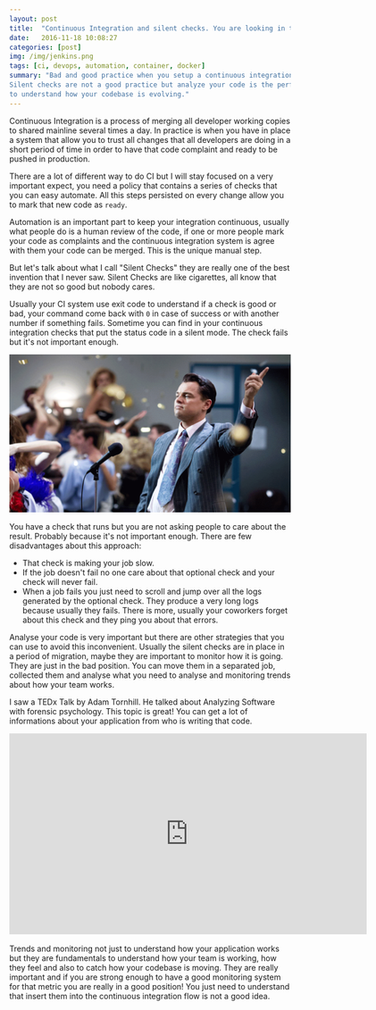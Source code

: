```yaml
---
layout: post
title:  "Continuous Integration and silent checks. You are looking in the wrong place"
date:   2016-11-18 10:08:27
categories: [post]
img: /img/jenkins.png
tags: [ci, devops, automation, container, docker]
summary: "Bad and good practice when you setup a continuous integration job.
Silent checks are not a good practice but analyze your code is the perfect way
to understand how your codebase is evolving."
---
```

Continuous Integration is a process of merging all developer working copies to
shared mainline several times a day. In practice is when you have in place a
system that allow you to trust all changes that all developers are doing in a
short period of time in order to have that code complaint and ready to be
pushed in production.

There are a lot of different way to do CI but I will stay focused on a very
important expect, you need a policy that contains a series of checks that you
can easy automate. All this steps persisted on every change allow you to mark
that new code as `ready`.

Automation is an important part to keep your integration continuous, usually what
people do is a human review of the code, if one or more people mark your code
as complaints and the continuous integration system is agree with them your code
can be merged. This is the unique manual step.

But let's talk about what I call "Silent Checks" they are really one of the
best invention that I never saw. Silent Checks are like cigarettes, all know
that they are not so good but nobody cares.

Usually your CI system use exit code to understand if a check is good or bad,
your command come back with `0` in case of success or with another number if
something fails. Sometime you can find in your continuous integration checks
that put the status code in a silent mode. The check fails but it's not important enough.

<img class="img-fluid" src="/img/the-wolf-ci.jpeg" alt="continuous integration party">

You have a check that runs but you are not asking people to care about the
result. Probably because it's not important enough. There are few disadvantages
about this approach:

* That check is making your job slow.
* If the job doesn't fail no one care about that optional check and your check
  will never fail.
* When a job fails you just need to scroll and jump over all the logs generated
  by the optional check. They produce a very long logs because usually they
  fails. There is more, usually your coworkers forget about this check and they
  ping you about that errors.

Analyse your code is very important but there are other strategies that
you can use to avoid this inconvenient. Usually the silent checks are in place
in a period of migration, maybe they are important to monitor how it is going.
They are just in the bad position.
You can move them in a separated job, collected them and analyse what you need
to analyse and monitoring trends about how your team works.

I saw a TEDx Talk by Adam Tornhill. He talked about Analyzing Software with
forensic psychology. This topic is great! You can get a lot of informations
about your application from who is writing that code.

<div style="text-align:center">
<iframe width="640" height="360"
src="https://www.youtube.com/embed/qJ_hplxTYJw" frameborder="0"
allowfullscreen></iframe>
</div>

Trends and monitoring not just to understand how your application works but
they are fundamentals to understand how your team is working, how they
feel and also to catch how your codebase is moving. They are really important
and if you are strong enough to have a good monitoring system for that metric
you are really in a good position!  You just need to understand that insert
them into the continuous integration flow is not a good idea.
